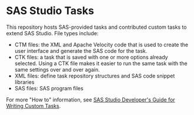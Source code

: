 # SAS Studio Tasks

This repository hosts SAS-provided tasks and contributed custom tasks to extend SAS Studio.  File types include:

- CTM files:  the XML and Apache Velocity code that is used to create the user interface and generate the SAS code for the task.
- CTK files: a task that is saved with one or more options already selected.  Using a CTK file makes it easier to run the same task with the same settings over and over again. 
- XML files: define task repository structures and SAS code snippet libraries
- SAS files: SAS program files

For more "How to" information, see [SAS Studio Developer's Guide for Writing Custom Tasks](https://go.documentation.sas.com/?docsetId=webeditordg&docsetTarget=titlepage.htm&docsetVersion=3.8&locale=en).

